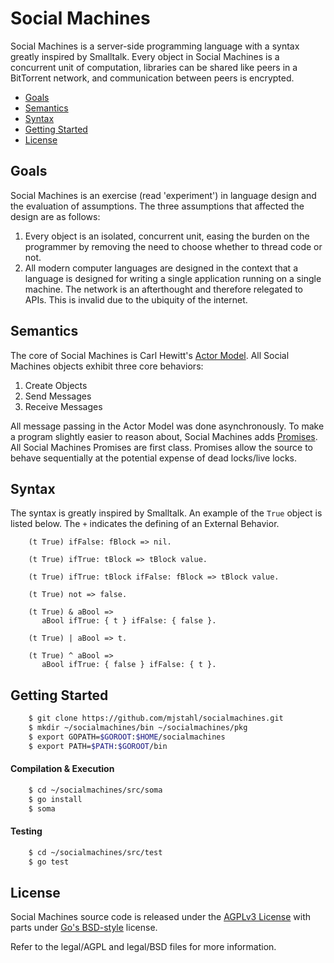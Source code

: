 # Social Machines
Social Machines is a server-side programming language with a syntax greatly inspired by Smalltalk. Every object in Social Machines is a concurrent unit of computation, libraries can be shared like peers in a BitTorrent network, and communication between peers is encrypted.

 * [Goals](#goals)
 * [Semantics](#semantics)
 * [Syntax](#syntax)
 * [Getting Started](#getting-started)
 * [License](#license)

## Goals
Social Machines is an exercise (read 'experiment') in language design and the evaluation of assumptions. The three assumptions that affected the design are as follows:

1. Every object is an isolated, concurrent unit, easing the burden on the programmer by removing the need to choose whether to thread code or not.
2. All modern computer languages are designed in the context that a language is designed for writing a single application running on a single machine. The network is an afterthought and therefore relegated to APIs. This is invalid due to the ubiquity of the internet.

## Semantics
The core of Social Machines is Carl Hewitt's [Actor Model](https://en.wikipedia.org/wiki/Actor_model). All Social Machines objects exhibit three core behaviors:

1. Create Objects
2. Send Messages
3. Receive Messages

All message passing in the Actor Model was done asynchronously. To make a program slightly easier to reason about, Social Machines adds [Promises](https://en.wikipedia.org/wiki/Futures_and_promises). All Social Machines Promises are first class.  Promises allow the source to behave sequentially at the potential expense of dead locks/live locks.

## Syntax
The syntax is greatly inspired by Smalltalk.  An example of the ```True``` object is listed below. The ```+``` indicates the defining of an External Behavior.
```smalltalk
    (t True) ifFalse: fBlock => nil.

    (t True) ifTrue: tBlock => tBlock value.

    (t True) ifTrue: tBlock ifFalse: fBlock => tBlock value.

    (t True) not => false.

    (t True) & aBool =>
       aBool ifTrue: { t } ifFalse: { false }.

    (t True) | aBool => t.

    (t True) ^ aBool =>
       aBool ifTrue: { false } ifFalse: { t }.
```
## Getting Started
```bash
    $ git clone https://github.com/mjstahl/socialmachines.git
    $ mkdir ~/socialmachines/bin ~/socialmachines/pkg
    $ export GOPATH=$GOROOT:$HOME/socialmachines
    $ export PATH=$PATH:$GOROOT/bin
```

#### Compilation & Execution
```bash
    $ cd ~/socialmachines/src/soma
    $ go install
    $ soma
```
#### Testing
```bash
    $ cd ~/socialmachines/src/test
    $ go test
```

## License
Social Machines source code is released under the [AGPLv3 License](https://www.gnu.org/licenses/agpl-3.0.html) with parts under [Go's BSD-style](https://github.com/mjstahl/socialmachines/blob/master/legal/BSD-LICENSE) license.

Refer to the legal/AGPL and legal/BSD files for more information.
